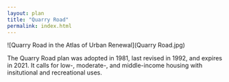 ```yaml
---
layout: plan
title: "Quarry Road"
permalink: index.html
---
```


![Quarry Road in the Atlas of Urban Renewal](Quarry Road.jpg)

The Quarry Road plan was adopted in 1981, last revised in 1992, and expires in 2021. It calls for low-, moderate-, and middle-income housing with insitutional and recreational uses.
